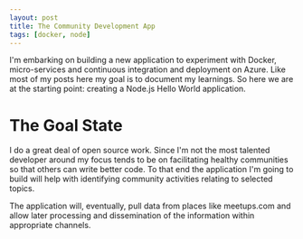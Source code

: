 ```yaml
---
layout: post
title: The Community Development App
tags: [docker, node]
---
```


I'm embarking on building a new application to experiment with Docker, micro-services and continuous integration and deployment on Azure. Like most of my posts here my goal is to document my learnings. So here we are at the starting point: creating a Node.js Hello World application.

# The Goal State 

I do a great deal of open source work. Since I'm not the most talented developer around my focus tends to be on facilitating healthy communities so that others can write better code. To that end the application I'm going to build will help with identifying community activities relating to selected topics.

The application will, eventually, pull data from places like meetups.com and allow later processing and dissemination of the information within appropriate channels.
